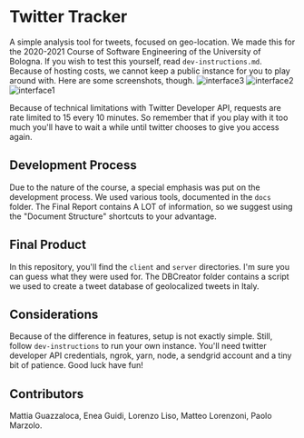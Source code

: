 # Twitter Tracker

A simple analysis tool for tweets, focused on geo-location.
We made this for the 2020-2021 Course of Software Engineering of the University of Bologna. If you wish to test this yourself, read `dev-instructions.md`.
Because of hosting costs, we cannot keep a public instance for you to play around with. Here are some screenshots, though.
![interface3](https://user-images.githubusercontent.com/37805933/107536746-665b0280-6bc2-11eb-910d-de7b96befa35.png)
![interface2](https://user-images.githubusercontent.com/37805933/107536750-678c2f80-6bc2-11eb-8a41-d620e54a53e2.png)
![interface1](https://user-images.githubusercontent.com/37805933/107536751-6824c600-6bc2-11eb-8163-7f03b2b19e9e.png)

Because of technical limitations with Twitter Developer API, requests are rate limited to 15 every 10 minutes. So remember that if you play with it too much you'll have to wait a while until twitter chooses to give you access again.

## Development Process

Due to the nature of the course, a special emphasis was put on the development process. We used various tools, documented in the `docs` folder. The Final Report contains A LOT of information, so we suggest using the "Document Structure" shortcuts to your advantage.

## Final Product

In this repository, you'll find the `client` and `server` directories. I'm sure you can guess what they were used for. The DBCreator folder contains a script we used to create a tweet database of geolocalized tweets in Italy.

## Considerations

Because of the difference in features, setup is not exactly simple. Still, follow `dev-instructions` to run your own instance. You'll need twitter developer API credentials, ngrok, yarn, node, a sendgrid account and a tiny bit of patience. Good luck have fun!

## Contributors

Mattia Guazzaloca, Enea Guidi, Lorenzo Liso, Matteo Lorenzoni, Paolo Marzolo.
